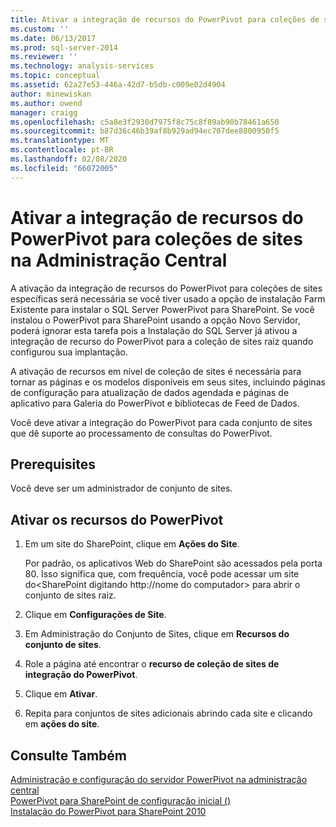 ```yaml
---
title: Ativar a integração de recursos do PowerPivot para coleções de sites na administração central | Microsoft Docs
ms.custom: ''
ms.date: 06/13/2017
ms.prod: sql-server-2014
ms.reviewer: ''
ms.technology: analysis-services
ms.topic: conceptual
ms.assetid: 62a27e53-446a-42d7-b5db-c009e02d4904
author: minewiskan
ms.author: owend
manager: craigg
ms.openlocfilehash: c5a8e3f2930d7975f8c75c8f89ab90b78461a650
ms.sourcegitcommit: b87d36c46b39af8b929ad94ec707dee8800950f5
ms.translationtype: MT
ms.contentlocale: pt-BR
ms.lasthandoff: 02/08/2020
ms.locfileid: "66072005"
---
```

# <a name="activate-powerpivot-feature-integration-for-site-collections-in-central-administration"></a>Ativar a integração de recursos do PowerPivot para coleções de sites na Administração Central
  A ativação da integração de recursos do PowerPivot para coleções de sites específicas será necessária se você tiver usado a opção de instalação Farm Existente para instalar o SQL Server PowerPivot para SharePoint. Se você instalou o PowerPivot para SharePoint usando a opção Novo Servidor, poderá ignorar esta tarefa pois a Instalação do SQL Server já ativou a integração de recurso do PowerPivot para a coleção de sites raiz quando configurou sua implantação.  
  
 A ativação de recursos em nível de coleção de sites é necessária para tornar as páginas e os modelos disponíveis em seus sites, incluindo páginas de configuração para atualização de dados agendada e páginas de aplicativo para Galeria do PowerPivot e bibliotecas de Feed de Dados.  
  
 Você deve ativar a integração do PowerPivot para cada conjunto de sites que dê suporte ao processamento de consultas do PowerPivot.  
  
## <a name="prerequisites"></a>Prerequisites  
 Você deve ser um administrador de conjunto de sites.  
  
## <a name="activate-powerpivot-features"></a>Ativar os recursos do PowerPivot  
  
1.  Em um site do SharePoint, clique em **Ações do Site**.  
  
     Por padrão, os aplicativos Web do SharePoint são acessados pela porta 80. Isso significa que, com frequência, você pode acessar um site do\<SharePoint digitando http://nome do computador> para abrir o conjunto de sites raiz.  
  
2.  Clique em **Configurações de Site**.  
  
3.  Em Administração do Conjunto de Sites, clique em **Recursos do conjunto de sites**.  
  
4.  Role a página até encontrar o **recurso de coleção de sites de integração do PowerPivot**.  
  
5.  Clique em **Ativar**.  
  
6.  Repita para conjuntos de sites adicionais abrindo cada site e clicando em **ações do site**.  
  
## <a name="see-also"></a>Consulte Também  
 [Administração e configuração do servidor PowerPivot na administração central](power-pivot-server-administration-and-configuration-in-central-administration.md)   
 [PowerPivot para SharePoint de configuração inicial &#40;&#41;](../../sql-server/install/initial-configuration-powerpivot-for-sharepoint.md)   
 [Instalação do PowerPivot para SharePoint 2010](../../sql-server/install/powerpivot-for-sharepoint-2010-installation.md)  
  
  
